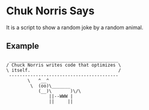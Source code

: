 # Chuk Norris Says

It is a script to show a random joke by a random animal.

## Example

```
 _________________________________________
/ Chuck Norris writes code that optimizes \
\ itself.                                 /
 -----------------------------------------
        \   ^__^
         \  (oo)\_______
            (__)\       )\/\
                ||--WWW |
                ||     ||

```
